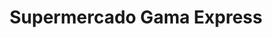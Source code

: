 ---
title: "Supermercado Gama Express"
url: /caracas/supermercado-gama-express-paris/
shop: Supermarkt
---